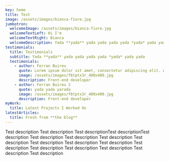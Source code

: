 ```yaml
---
key: home
title: Test
image: /assets/images/bianca-fiore.jpg
jumbotron:
  welcomeImage: /assets/images/bianca-fiore.jpg
  welcomeTextLeft: Hi I'm
  welcomeTextRight: Bianca
  welcomeDescription: Yada **yada** yada yada yada yada *yada* yada yada
testimonials:
  title: Testimonials
  subtitle: Yada **yada** yada yada yada yada *yada* yada yada
  testimonials:
    - author: Ferran Buireu
      quote: Lorem ipsum dolor sit amet, consectetur adipiscing elit. At enim hic etiam dolore. Facillimum id quidem est, inquam. Vide, quantum, inquam, fallare, Torquate. […]
      image: /assets/images/f6tptx3r_400x400.jpg
      description: Front-end developer
    - author: Ferran Buireu 2
      quote: yada yada yarada
      image: /assets/images/f6tptx3r_400x400.jpg
      description: Front-end developer
myWork:
  title: Latest Projects I Worked On
latestArticles:
  title: Fresh from **the blog**
---
```


Test description Test description Test descriptionTest descriptionTest description Test description Test description Test description Test description Test description Test description Test description Test description Test description Test description Test description Test description Test description
